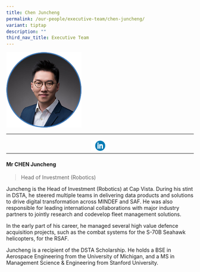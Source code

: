 ```yaml
---
title: Chen Juncheng
permalink: /our-people/executive-team/chen-juncheng/
variant: tiptap
description: ""
third_nav_title: Executive Team
---
```

<p></p><div class="isomer-image-wrapper"><img style="width: 40%;" height="auto" width="100%" alt="" src="/images/Executive Team/Chen_Juncheng.png"></div><table><tbody><tr><th rowspan="1" colspan="1"><p></p><a class="isomer-image-wrapper" href="https://www.linkedin.com/in/juncheng-c"><img style="width: 10%;" height="auto" width="100%" alt="" src="/images/Executive Team/linkedin_logo_optimized.png"></a></th></tr></tbody></table><h4>Mr CHEN Juncheng</h4><blockquote><p>Head of Investment (Robotics)</p></blockquote><p>Juncheng is the Head of Investment (Robotics) at Cap Vista. During his stint in DSTA, he steered multiple teams in delivering data products and solutions to drive digital transformation across MINDEF and SAF. He was also responsible for leading international collaborations with major industry partners to jointly research and codevelop fleet management solutions.</p><p></p><p></p><p>In the early part of his career, he managed several high value defence acquisition projects, such as the combat systems for the S-70B Seahawk helicopters, for the RSAF.</p><p></p><p></p><p>Juncheng is a recipient of the DSTA Scholarship. He holds a BSE in Aerospace Engineering from the University of Michigan, and a MS in Management Science &amp; Engineering from Stanford University.</p><p></p>